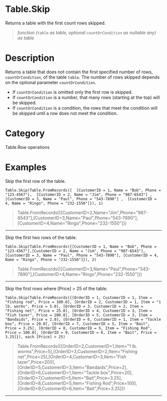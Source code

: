 # Table.Skip
Returns a table with the first count rows skipped.
> _function (<code>table</code> as table, optional <code>countOrCondition</code> as nullable any) as table_

# Description 
Returns a table that does not contain the first specified number of rows, <code>countOrCondition</code>, of the table <code>table</code>. 
    The number of rows skipped depends on the optional parameter <code>countOrCondition</code>. 
    <ul>
    <li> If <code>countOrCondition</code> is omitted only the first row is skipped. </li>
    <li> If <code>countOrCondition</code> is a number, that many rows (starting at the top) will be skipped. </li>
    <li> If <code>countOrCondition</code> is a condition, the rows that meet the condition will be skipped until a row does not meet the condition.</li>
    </ul>
# Category 
Table.Row operations
# Examples 
Skip the first row of the table.
```
Table.Skip(Table.FromRecords({  [CustomerID = 1, Name = "Bob", Phone = "123-4567"],  [CustomerID = 2, Name = "Jim", Phone = "987-6543"] ,  [CustomerID = 3, Name = "Paul", Phone = "543-7890"] ,  [CustomerID = 4, Name = "Ringo", Phone = "232-1550"]}), 1)
```
> Table.FromRecords({[CustomerID=2,Name="Jim",Phone="987-6543"],[CustomerID=3,Name="Paul",Phone="543-7890"],[CustomerID=4,Name="Ringo",Phone="232-1550"]})
***
Skip the first two rows of the table.
```
Table.Skip(Table.FromRecords({[CustomerID = 1, Name = "Bob", Phone = "123-4567"],[CustomerID = 2, Name = "Jim", Phone = "987-6543"], [CustomerID = 3, Name = "Paul", Phone = "543-7890"], [CustomerID = 4, Name = "Ringo", Phone = "232-1550"]}), 2)
```
> Table.FromRecords({[CustomerID=3,Name="Paul",Phone="543-7890"],[CustomerID=4,Name="Ringo",Phone="232-1550"]})
***
Skip the first rows where [Price] > 25 of the table.
```
Table.Skip(Table.FromRecords({[OrderID = 1, CustomerID = 1, Item = "Fishing rod", Price = 100.0], [OrderID = 2, CustomerID = 1, Item = "1 lb. worms", Price = 5.0], [OrderID = 3, CustomerID = 2, Item = "Fishing net", Price = 25.0], [OrderID = 4, CustomerID = 3, Item = "Fish tazer", Price = 200.0], [OrderID = 5, CustomerID = 3, Item = "Bandaids", Price = 2.0], [OrderID = 6, CustomerID = 1, Item = "Tackle box", Price = 20.0], [OrderID = 7, CustomerID = 5, Item = "Bait", Price = 3.25], [OrderID = 8, CustomerID = 5, Item = "Fishing Rod", Price = 100.0], [OrderID = 9, CustomerID = 6, Item = "Bait", Price = 3.25]}), each [Price] > 25)
```
> Table.FromRecords({[OrderID=2,CustomerID=1,Item="1 lb. worms",Price=5],[OrderID=3,CustomerID=2,Item="Fishing net",Price=25],[OrderID=4,CustomerID=3,Item="Fish tazer",Price=200],[OrderID=5,CustomerID=3,Item="Bandaids",Price=2],[OrderID=6,CustomerID=1,Item="Tackle box",Price=20],[OrderID=7,CustomerID=5,Item="Bait",Price=3.25],[OrderID=8,CustomerID=5,Item="Fishing Rod",Price=100],[OrderID=9,CustomerID=6,Item="Bait",Price=3.25]})
***
